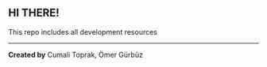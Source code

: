 ## HI THERE!

This repo includes all development resources
***
__Created by__ Cumali Toprak, Ömer Gürbüz

